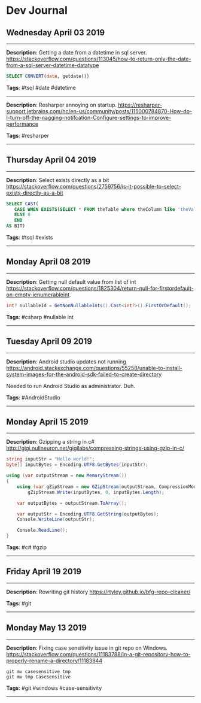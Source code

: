 # Dev Journal

## Wednesday April 03 2019
---


**Description**: Getting a date from a datetime in sql server.
https://stackoverflow.com/questions/113045/how-to-return-only-the-date-from-a-sql-server-datetime-datatype

```sql
SELECT CONVERT(date, getdate())
```

**Tags**: #tsql #date #datetime

---

**Description**: Resharper annoying on startup.  https://resharper-support.jetbrains.com/hc/en-us/community/posts/115000784870-How-do-I-turn-off-the-nagging-notifcation-Configure-settings-to-improve-performance


**Tags**: #resharper

---

## Thursday April 04 2019
---


**Description**: Select exists directly as a bit https://stackoverflow.com/questions/2759756/is-it-possible-to-select-exists-directly-as-a-bit

```sql
SELECT CAST(
   CASE WHEN EXISTS(SELECT * FROM theTable where theColumn like 'theValue%') THEN 1
   ELSE 0
   END
AS BIT)
```

**Tags**: #tsql #exists

---

## Monday April 08 2019
---


**Description**: Getting null default value from list of int https://stackoverflow.com/questions/1825304/return-null-for-firstordefault-on-empty-ienumerableint.

```csharp
int? nullableId = GetNonNullableInts().Cast<int?>().FirstOrDefault();
```

**Tags**: #csharp #nullable int

---

## Tuesday April 09 2019
---


**Description**: Android studio updates not running https://android.stackexchange.com/questions/55258/unable-to-install-system-images-for-the-android-sdk-failed-to-create-directory

Needed to run Android Studio as administrator.  Duh.


**Tags**: #AndroidStudio

---

## Monday April 15 2019
---


**Description**: Gzipping a string in c# http://gigi.nullneuron.net/gigilabs/compressing-strings-using-gzip-in-c/

```c#
string inputStr = "Hello world!";
byte[] inputBytes = Encoding.UTF8.GetBytes(inputStr);

using (var outputStream = new MemoryStream())
{
    using (var gZipStream = new GZipStream(outputStream, CompressionMode.Compress))
        gZipStream.Write(inputBytes, 0, inputBytes.Length);

    var outputBytes = outputStream.ToArray();

    var outputStr = Encoding.UTF8.GetString(outputBytes);
    Console.WriteLine(outputStr);

    Console.ReadLine();
}
```


**Tags**: #c# #gzip

---

## Friday April 19 2019
---


**Description**: Rewriting git history https://rtyley.github.io/bfg-repo-cleaner/


**Tags**: #git

---
## Monday May 13 2019
---


**Description**: Fixing case sensitivity issue in git repo on Windows.  https://stackoverflow.com/questions/11183788/in-a-git-repository-how-to-properly-rename-a-directory/11183844

```
git mv casesensitive tmp
git mv tmp CaseSensitive
```


**Tags**: #git #windows #case-sensitivity

---